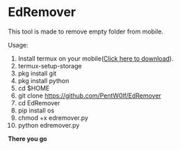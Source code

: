 # EdRemover
This tool is made to remove empty folder from mobile.

Usage: 

1) Install termux on your mobile(<a href = "https://play.google.com/store/search?q=termux">Click here to download</a>).
2) termux-setup-storage
3) pkg install git
4) pkg install python
5) cd $HOME
6) git clone https://github.com/PentW0lf/EdRemover
7) cd EdRemover
8) pip install os
9) chmod +x edremover.py
10) python edremover.py

<b> There you go </b>
